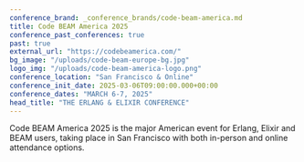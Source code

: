 ```yaml
---
conference_brand: _conference_brands/code-beam-america.md
title: Code BEAM America 2025
conference_past_conferences: true
past: true
external_url: "https://codebeamerica.com/"
bg_image: "/uploads/code-beam-europe-bg.jpg"
logo_img: "/uploads/code-beam-america-logo.png"
conference_location: "San Francisco & Online"
conference_init_date: 2025-03-06T09:00:00.000+00:00
conference_dates: "MARCH 6-7, 2025"
head_title: "THE ERLANG & ELIXIR CONFERENCE"
---
```


Code BEAM America 2025 is the major American event for Erlang, Elixir and BEAM users, taking place in San Francisco with both in-person and online attendance options.
